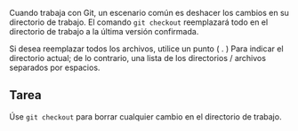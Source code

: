 Cuando trabaja con Git, un escenario común es deshacer los cambios en su directorio de trabajo. El comando `git checkout` reemplazará todo en el directorio de trabajo a la última versión confirmada.

Si desea reemplazar todos los archivos, utilice un punto ( . ) Para indicar el directorio actual; de lo contrario, una lista de los directorios / archivos separados por espacios.

## Tarea

Úse `git checkout` para borrar cualquier cambio en el directorio de trabajo.